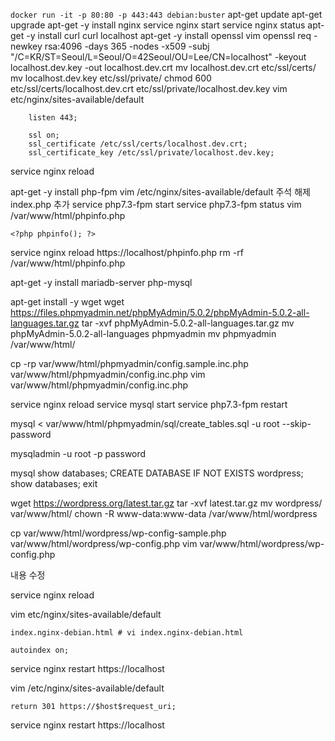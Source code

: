 `docker run -it -p 80:80 -p 443:443 debian:buster`
apt-get update
apt-get upgrade
apt-get -y install nginx
service nginx start
service nginx status
apt-get -y install curl
curl localhost
apt-get -y install openssl vim
openssl req -newkey rsa:4096 -days 365 -nodes -x509 -subj "/C=KR/ST=Seoul/L=Seoul/O=42Seoul/OU=Lee/CN=localhost" -keyout localhost.dev.key -out localhost.dev.crt
mv localhost.dev.crt etc/ssl/certs/
mv localhost.dev.key etc/ssl/private/
chmod 600 etc/ssl/certs/localhost.dev.crt etc/ssl/private/localhost.dev.key <!--위치 cd / 인지 확인-->
vim etc/nginx/sites-available/default <!--한 후 set nu-->
<!--40번째 줄에 추가하기-->
```
	listen 443;

	ssl on;
	ssl_certificate /etc/ssl/certs/localhost.dev.crt;
	ssl_certificate_key /etc/ssl/private/localhost.dev.key;
```
service nginx reload <!--한 후 https://localhost 들어가서 NET::ERR_CERT_INVALID 누르고 thisisunsafe 입력-->



apt-get -y install php-fpm
vim /etc/nginx/sites-available/default <!-- :set nu -->
주석 해제 <!--63, 66, 69, -->
index.php 추가 <!-- 50번 째 줄-->
service php7.3-fpm start
service php7.3-fpm status
vim /var/www/html/phpinfo.php
```
<?php phpinfo(); ?>
```
service nginx reload
https://localhost/phpinfo.php
rm -rf /var/www/html/phpinfo.php


apt-get -y install mariadb-server php-mysql

apt-get install -y wget
wget https://files.phpmyadmin.net/phpMyAdmin/5.0.2/phpMyAdmin-5.0.2-all-languages.tar.gz
tar -xvf phpMyAdmin-5.0.2-all-languages.tar.gz
mv phpMyAdmin-5.0.2-all-languages phpmyadmin
mv phpmyadmin /var/www/html/

cp -rp var/www/html/phpmyadmin/config.sample.inc.php var/www/html/phpmyadmin/config.inc.php
vim var/www/html/phpmyadmin/config.inc.php
<!-- blowfish 암호(2번링크) 생성해서 18번째 줄에 붙여넣기-->

service nginx reload
service mysql start
service php7.3-fpm restart

mysql < var/www/html/phpmyadmin/sql/create_tables.sql -u root --skip-password

mysqladmin -u root -p password <!-- 엔터, 패스워드, 패스워드 확인-->

mysql <!--하면 MariaDB로 들어가짐-->
show databases;
CREATE DATABASE IF NOT EXISTS wordpress;
show databases;
exit

wget https://wordpress.org/latest.tar.gz
tar -xvf latest.tar.gz
mv wordpress/ var/www/html/
chown -R www-data:www-data /var/www/html/wordpress

cp var/www/html/wordpress/wp-config-sample.php var/www/html/wordpress/wp-config.php
vim var/www/html/wordpress/wp-config.php <!-- 한 후 :set nu -->
<!--23, 26, 29, 32, 35, 38 번째 줄 확인-->
내용 수정

service nginx reload

vim etc/nginx/sites-available/default
<!--50번 째 줄에서 삭제 or  cd /var/www/html에 있는 파일 자체 삭제-->
```
index.nginx-debian.html # vi index.nginx-debian.html
```
<!--57번 째 줄에 추가-->
```
autoindex on;
```
service nginx restart
https://localhost <!--들어가면 index page 나옴 -->


vim /etc/nginx/sites-available/default
<!-- 25번째 줄에 추가, port 80과 443에 대해 분리해야 함-->
```
return 301 https://$host$request_uri;
```
service nginx restart
https://localhost <!--들어가면 index page 나옴 -->
